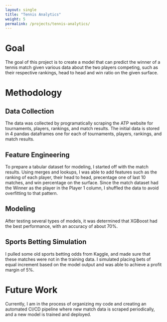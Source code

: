 ```yaml
---
layout: single
title: "Tennis Analytics"
weight: 5
permalink: /projects/tennis-analytics/
---
```


# Goal
The goal of this project is to create a model that can predict the winner of a tennis match given various data about the two players competing, such as their respective rankings, head to head and win ratio on the given surface.

# Methodology
## Data Collection
The data was collected by programatically scraping the ATP website for tournaments, players, rankings, and match results. The initial data is stored in 4 pandas dataframes one for each of tournaments, players, rankings, and match results.

## Feature Engineering
To prepare a tabular dataset for modeling, I started off with the match results. Using merges and lookups, I was able to add features such as the ranking of each player, their head to head, precentage one of last 10 matches, and win percentage on the surface. Since the match dataset had the Winner as the player in the Player 1 column, I shuffled the data to avoid overfitting to that pattern.

## Modeling
After testing several types of models, it was determined that XGBoost had the best performance, with an accuracy of about 70%.

## Sports Betting Simulation
I pulled some old sports betting odds from Kaggle, and made sure that these matches were not in the training data. I simulated placing bets of equal increment based on the model output and was able to achieve a profit margin of 5%.

# Future Work
Currently, I am in the process of organizing my code and creating an automated CI/CD pipeline where new match data is scraped periodically, and a new model is trained and deployed.
